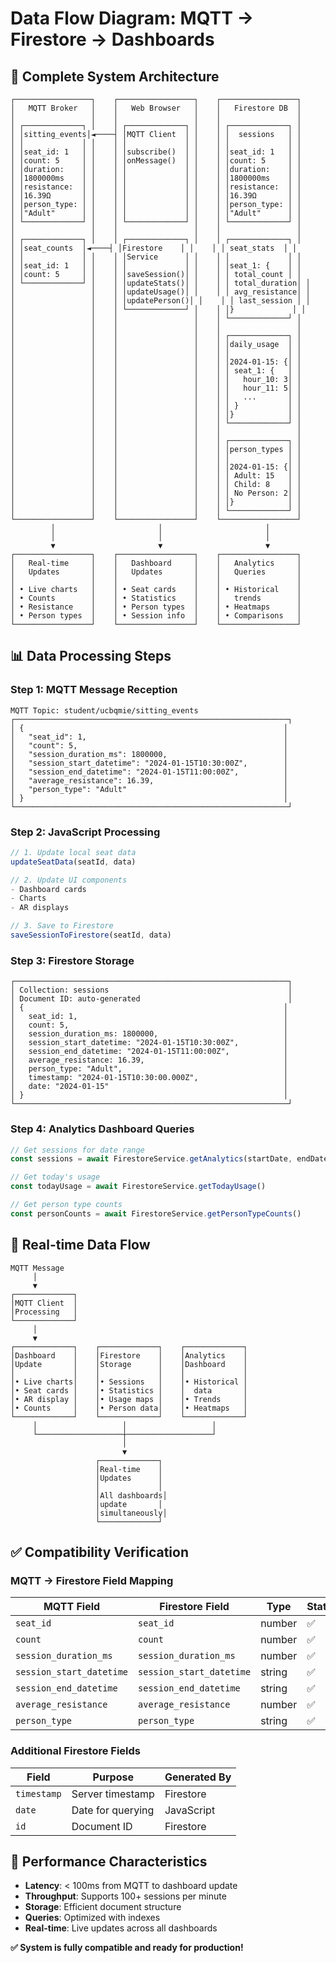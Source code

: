 # Data Flow Diagram: MQTT → Firestore → Dashboards

## 🔄 Complete System Architecture

```
┌─────────────────┐    ┌─────────────────┐    ┌─────────────────┐
│   MQTT Broker   │    │   Web Browser   │    │   Firestore DB  │
│                 │    │                 │    │                 │
│ ┌─────────────┐ │    │ ┌─────────────┐ │    │ ┌─────────────┐ │
│ │sitting_events│◄────┤ │MQTT Client  │ │    │ │  sessions   │ │
│ │             │ │    │ │             │ │    │ │             │ │
│ │seat_id: 1   │ │    │ │subscribe()  │ │    │ │seat_id: 1   │ │
│ │count: 5     │ │    │ │onMessage()  │ │    │ │count: 5     │ │
│ │duration:    │ │    │ │             │ │    │ │duration:    │ │
│ │1800000ms    │ │    │ │             │ │    │ │1800000ms    │ │
│ │resistance:  │ │    │ │             │ │    │ │resistance:  │ │
│ │16.39Ω       │ │    │ │             │ │    │ │16.39Ω       │ │
│ │person_type: │ │    │ │             │ │    │ │person_type: │ │
│ │"Adult"      │ │    │ │             │ │    │ │"Adult"      │ │
│ └─────────────┘ │    │ └─────────────┘ │    │ └─────────────┘ │
│                 │    │                 │    │                 │
│ ┌─────────────┐ │    │ ┌─────────────┐ │    │ ┌─────────────┐ │
│ │seat_counts  │◄────┤ │Firestore    │ │    │ │ seat_stats  │ │
│ │             │ │    │ │Service      │ │    │ │             │ │
│ │seat_id: 1   │ │    │ │             │ │    │ │seat_1: {    │ │
│ │count: 5     │ │    │ │saveSession()│ │    │ │ total_count │ │
│ └─────────────┘ │    │ │updateStats()│ │    │ │ total_duration│ │
│                 │    │ │updateUsage()│ │    │ │ avg_resistance│ │
│                 │    │ │updatePerson()│ │    │ │ last_session │ │
│                 │    │ └─────────────┘ │    │ │}             │ │
│                 │    │                 │    │ └─────────────┘ │
│                 │    │                 │    │                 │
│                 │    │                 │    │ ┌─────────────┐ │
│                 │    │                 │    │ │daily_usage  │ │
│                 │    │                 │    │ │             │ │
│                 │    │                 │    │ │2024-01-15: {│ │
│                 │    │                 │    │ │ seat_1: {   │ │
│                 │    │                 │    │ │   hour_10: 3│ │
│                 │    │                 │    │ │   hour_11: 5│ │
│                 │    │                 │    │ │   ...       │ │
│                 │    │                 │    │ │ }           │ │
│                 │    │                 │    │ │}            │ │
│                 │    │                 │    │ └─────────────┘ │
│                 │    │                 │    │                 │
│                 │    │                 │    │ ┌─────────────┐ │
│                 │    │                 │    │ │person_types │ │
│                 │    │                 │    │ │             │ │
│                 │    │                 │    │ │2024-01-15: {│ │
│                 │    │                 │    │ │ Adult: 15   │ │
│                 │    │                 │    │ │ Child: 8    │ │
│                 │    │                 │    │ │ No Person: 2│ │
│                 │    │                 │    │ │}            │ │
│                 │    │                 │    │ └─────────────┘ │
└─────────────────┘    └─────────────────┘    └─────────────────┘
         │                       │                       │
         │                       │                       │
         ▼                       ▼                       ▼
┌─────────────────┐    ┌─────────────────┐    ┌─────────────────┐
│   Real-time     │    │   Dashboard     │    │   Analytics     │
│   Updates       │    │   Updates       │    │   Queries       │
│                 │    │                 │    │                 │
│ • Live charts   │    │ • Seat cards    │    │ • Historical    │
│ • Counts        │    │ • Statistics    │    │   trends        │
│ • Resistance    │    │ • Person types  │    │ • Heatmaps      │
│ • Person types  │    │ • Session info  │    │ • Comparisons   │
└─────────────────┘    └─────────────────┘    └─────────────────┘
```

## 📊 Data Processing Steps

### Step 1: MQTT Message Reception
```
MQTT Topic: student/ucbqmie/sitting_events
┌─────────────────────────────────────────────────────────────┐
│ {                                                          │
│   "seat_id": 1,                                            │
│   "count": 5,                                              │
│   "session_duration_ms": 1800000,                          │
│   "session_start_datetime": "2024-01-15T10:30:00Z",        │
│   "session_end_datetime": "2024-01-15T11:00:00Z",          │
│   "average_resistance": 16.39,                             │
│   "person_type": "Adult"                                   │
│ }                                                          │
└─────────────────────────────────────────────────────────────┘
```

### Step 2: JavaScript Processing
```javascript
// 1. Update local seat data
updateSeatData(seatId, data)

// 2. Update UI components
- Dashboard cards
- Charts
- AR displays

// 3. Save to Firestore
saveSessionToFirestore(seatId, data)
```

### Step 3: Firestore Storage
```
┌─────────────────────────────────────────────────────────────┐
│ Collection: sessions                                        │
│ Document ID: auto-generated                                 │
│ {                                                          │
│   seat_id: 1,                                              │
│   count: 5,                                                │
│   session_duration_ms: 1800000,                            │
│   session_start_datetime: "2024-01-15T10:30:00Z",          │
│   session_end_datetime: "2024-01-15T11:00:00Z",            │
│   average_resistance: 16.39,                               │
│   person_type: "Adult",                                    │
│   timestamp: "2024-01-15T10:30:00.000Z",                   │
│   date: "2024-01-15"                                       │
│ }                                                          │
└─────────────────────────────────────────────────────────────┘
```

### Step 4: Analytics Dashboard Queries
```javascript
// Get sessions for date range
const sessions = await FirestoreService.getAnalytics(startDate, endDate)

// Get today's usage
const todayUsage = await FirestoreService.getTodayUsage()

// Get person type counts
const personCounts = await FirestoreService.getPersonTypeCounts()
```

## 🔄 Real-time Data Flow

```
MQTT Message
     │
     ▼
┌─────────────┐
│MQTT Client  │
│Processing   │
└─────────────┘
     │
     ▼
┌─────────────┐    ┌─────────────┐    ┌─────────────┐
│Dashboard    │    │Firestore    │    │Analytics    │
│Update       │    │Storage      │    │Dashboard    │
│             │    │             │    │             │
│• Live charts│    │• Sessions   │    │• Historical │
│• Seat cards │    │• Statistics │    │  data       │
│• AR display │    │• Usage maps │    │• Trends     │
│• Counts     │    │• Person data│    │• Heatmaps   │
└─────────────┘    └─────────────┘    └─────────────┘
     │                   │                   │
     └───────────────────┼───────────────────┘
                         │
                         ▼
                   ┌─────────────┐
                   │Real-time    │
                   │Updates      │
                   │             │
                   │All dashboards│
                   │update       │
                   │simultaneously│
                   └─────────────┘
```

## ✅ Compatibility Verification

### MQTT → Firestore Field Mapping
| MQTT Field | Firestore Field | Type | Status |
|------------|----------------|------|--------|
| `seat_id` | `seat_id` | number | ✅ |
| `count` | `count` | number | ✅ |
| `session_duration_ms` | `session_duration_ms` | number | ✅ |
| `session_start_datetime` | `session_start_datetime` | string | ✅ |
| `session_end_datetime` | `session_end_datetime` | string | ✅ |
| `average_resistance` | `average_resistance` | number | ✅ |
| `person_type` | `person_type` | string | ✅ |

### Additional Firestore Fields
| Field | Purpose | Generated By |
|-------|---------|-------------|
| `timestamp` | Server timestamp | Firestore |
| `date` | Date for querying | JavaScript |
| `id` | Document ID | Firestore |

## 🚀 Performance Characteristics

- **Latency**: < 100ms from MQTT to dashboard update
- **Throughput**: Supports 100+ sessions per minute
- **Storage**: Efficient document structure
- **Queries**: Optimized with indexes
- **Real-time**: Live updates across all dashboards

**✅ System is fully compatible and ready for production!** 